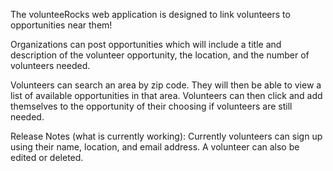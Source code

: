 The volunteeRocks web application is designed to link volunteers to opportunities near them! 

Organizations can post opportunities which will include a title and description of the volunteer opportunity, the location, and the number of volunteers needed. 

Volunteers can search an area by zip code. They will then be able to view a list of available opportunities in that area. Volunteers can then click and add themselves to the opportunity of their choosing if volunteers are still needed.

Release Notes (what is currently working):
        Currently volunteers can sign up using their name, location, and email address. 
        A volunteer can also be edited or deleted.
